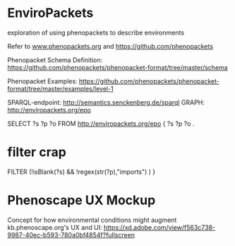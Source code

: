 # EnviroPackets
exploration of using phenopackets to describe environments

Refer to www.phenopackets.org and https://github.com/phenopackets

Phenopacket Schema Definition: https://github.com/phenopackets/phenopacket-format/tree/master/schema

Phenopacket Examples: https://github.com/phenopackets/phenopacket-format/tree/master/examples/level-1

SPARQL-endpoint: http://semantics.senckenberg.de/sparql
GRAPH: 		 http://enviropackets.org/epo

SELECT ?s ?p ?o 
FROM <http://enviropackets.org/epo>
{ ?s ?p ?o .
# filter crap
FILTER (!isBlank(?s) && !regex(str(?p),"imports") ) 
}


# Phenoscape UX Mockup

Concept for how environmental conditions might augment kb.phenoscape.org's UX and UI:
https://xd.adobe.com/view/f563c738-9987-40ec-b593-780a0bf4854f?fullscreen
